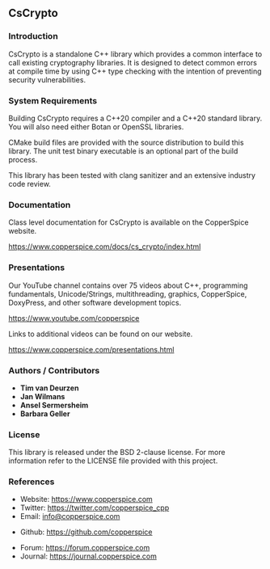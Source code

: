 ## CsCrypto

### Introduction

CsCrypto is a standalone C++ library which provides a common interface to call existing cryptography libraries. It is
designed to detect common errors at compile time by using C++ type checking with the intention of preventing security
vulnerabilities.


### System Requirements

Building CsCrypto requires a C++20 compiler and a C++20 standard library. You will also need either Botan or
OpenSSL libraries.

CMake build files are provided with the source distribution to build this library. The unit test binary executable is
an optional part of the build process.

This library has been tested with clang sanitizer and an extensive industry code review.


### Documentation

Class level documentation for CsCrypto is available on the CopperSpice website.

https://www.copperspice.com/docs/cs_crypto/index.html


### Presentations

Our YouTube channel contains over 75 videos about C++, programming fundamentals, Unicode/Strings, multithreading,
graphics, CopperSpice, DoxyPress, and other software development topics.

https://www.youtube.com/copperspice

Links to additional videos can be found on our website.

https://www.copperspice.com/presentations.html


### Authors / Contributors

* **Tim van Deurzen**
* **Jan Wilmans**
* **Ansel Sermersheim**
* **Barbara Geller**


### License

This library is released under the BSD 2-clause license. For more information refer to the LICENSE file provided with
this project.


### References

 * Website:  https://www.copperspice.com
 * Twitter:  https://twitter.com/copperspice_cpp
 * Email:    info@copperspice.com

<!-- -->
 * Github:   https://github.com/copperspice

<!-- -->
 * Forum:    https://forum.copperspice.com
 * Journal:  https://journal.copperspice.com

